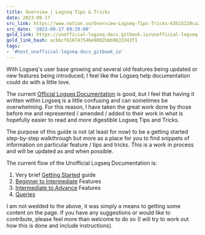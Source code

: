 ```yaml
---
title: Overview | Logseq Tips & Tricks
date: 2023-09-17
src_link: https://www.notion.so/Overview-Logseq-Tips-Tricks-63b15220ca2c4b1ab7cf56743c4810af
src_date: '2023-09-17 09:29:00'
gold_link: https://unofficial-logseq-docs.gitbook.io/unofficial-logseq-docs
gold_link_hash: acbbcf610747546e9802bbb9633343f1
tags:
- '#host_unofficial-logseq-docs_gitbook_io'
---
```


With Logseq's user base growing and several old features being updated or new features being introduced, I feel like the Logseq help documentation could do with a little love.

The current [Official Logseq Documentation](https://docs.logseq.com/#/page/contents) is good, but I feel that having it written within Logseq is a little confusing and can sometimes be overwhelming. For this reason, I have taken the great work done by those before me and represented / amended / added to their work in what is hopefully easier to read and more digestible Logseq Tips and Tricks.

The purpose of this guide is not (at least for now) to be a getting started step-by-step walkthrough but more as a place for you to find snippets of information on particular feature / tips and tricks. This is a work in process and will be updated as and when possible. 

The current flow of the Unofficial Logseq Documentation is:

1. Very brief [Getting Started](/unofficial-logseq-docs/general/getting-started) guide
2. [Beginner to Intermediate](https://app.gitbook.com/o/kne1yGuUlhT5Vbgrzh7V/s/55IaNCbMPJqTajfUYNlX/~/changes/AzQm99u6FidyxWZt4I3k/beginner-to-advance-features) Features
3. [Intermediate to Advance](https://app.gitbook.com/o/kne1yGuUlhT5Vbgrzh7V/s/55IaNCbMPJqTajfUYNlX/~/changes/AzQm99u6FidyxWZt4I3k/intermediate-to-advance-features) Features
4. [Queries](https://app.gitbook.com/o/kne1yGuUlhT5Vbgrzh7V/s/55IaNCbMPJqTajfUYNlX/~/changes/AzQm99u6FidyxWZt4I3k/queries)

I am not wedded to the above, it was simply a means to getting some content on the page. If you have any suggestions or would like to contribute, please feel more than welcome to do so (I will try to work out how this is done and include instructions).